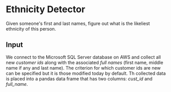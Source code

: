 # Ethnicity Detector
Given someone's first and last names, figure out what is the likeliest ethnicity of this person.

## Input 
We connect to the Microsoft SQL Server database on AWS and collect all new *customer ids* along with the associated *full names* (first name, middle name if any and last name). The criterion for which customer ids are new can be specified but it is those modified today by default. Th collected data is placed into a pandas data frame that has two columns: *cust_id* and *full_name*.
